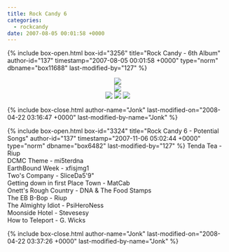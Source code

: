 ```yaml
---
title: Rock Candy 6
categories:
  - rockcandy
date: 2007-08-05 00:01:58 +0000
---
```

{% include box-open.html box-id="3256" title="Rock Candy - 6th Album" author-id="137" timestamp="2007-08-05 00:01:58 +0000" type="norm" dbname="box11688" last-modified-by="127" %}
<center><img src="http - //jonk.fobby.net/smn/rockcandy/sitesection/banners/rc_banner_album_6.png" /></center>
<center><img src="http - //jonk.fobby.net/smn/rockcandy/sitesection/banners/rc_album_separator.png" /></center>
<center><img src="http - //jonk.fobby.net/smn/rockcandy/sitesection/banners/rc_album_part1_faded.png" border="0" /> <img src="http - //jonk.fobby.net/smn/rockcandy/sitesection/banners/rc_album_part2_faded.png" border="0" /> <img src="http - //jonk.fobby.net/smn/rockcandy/sitesection/banners/rc_album_part3_faded.png" border="0" /></center>


{% include box-close.html author-name="Jonk" last-modified-on="2008-04-22 03:16:47 +0000" last-modified-by-name="Jonk" %}

{% include box-open.html box-id="3324" title="Rock Candy 6 - Potential Songs" author-id="137" timestamp="2007-11-06 05:02:44 +0000" type="norm" dbname="box6482" last-modified-by="127" %}
Tenda Tea - Riup<br/>
DCMC Theme - mi5terdna<br/>
EarthBound Week - xfisjmg1<br/>
Two's Company - SliceDa5'9"<br/>
Getting down in first Place Town - MatCab<br/>
Onett's Rough Country - DNA & The Food Stamps<br/>
The EB B-Bop - Riup<br/>
The Almighty Idiot - PsiHeroNess<br/>
Moonside Hotel - Stevesesy<br/>
How to Teleport - G. Wicks<br />

{% include box-close.html author-name="Jonk" last-modified-on="2008-04-22 03:37:26 +0000" last-modified-by-name="Jonk" %}

